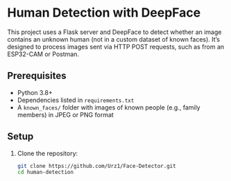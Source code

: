 # Human Detection with DeepFace

This project uses a Flask server and DeepFace to detect whether an image contains an unknown human (not in a custom dataset of known faces). It’s designed to process images sent via HTTP POST requests, such as from an ESP32-CAM or Postman.

## Prerequisites

- Python 3.8+
- Dependencies listed in `requirements.txt`
- A `known_faces/` folder with images of known people (e.g., family members) in JPEG or PNG format

## Setup

1. Clone the repository:
   ```bash
   git clone https://github.com/Urz1/Face-Detector.git
   cd human-detection